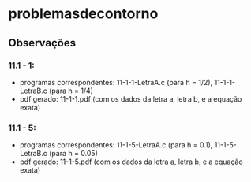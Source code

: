 # problemasdecontorno

## Observações

 ### 11.1 - 1:
 
 * programas correspondentes: 11-1-1-LetraA.c (para h = 1/2), 11-1-1-LetraB.c (para h = 1/4)
 * pdf gerado: 11-1-1.pdf (com os dados da letra a, letra b, e a equação exata)

### 11.1 - 5:

* programas correspondentes: 11-1-5-LetraA.c (para h = 0.1), 11-1-5-LetraB.c (para h = 0.05)
* pdf gerado: 11-1-5.pdf (com os dados da letra a, letra b, e a equação exata)
